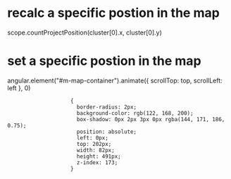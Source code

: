 # recalc a specific postion in the map
scope.countProjectPosition(cluster[0].x, cluster[0].y)

# set a specific postion in the map
angular.element("#m-map-container").animate({
                            scrollTop: top,
                            scrollLeft: left
                        }, 0)
                        
                        {
                          border-radius: 2px;
                          background-color: rgb(122, 168, 200);
                          box-shadow: 0px 2px 3px 0px rgba(144, 171, 186, 0.75);
                          position: absolute;
                          left: 0px;
                          top: 202px;
                          width: 82px;
                          height: 491px;
                          z-index: 173;
                        }
